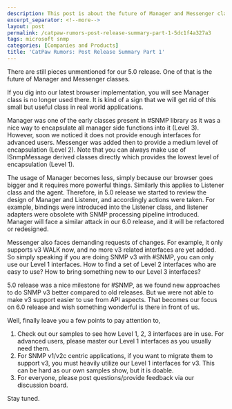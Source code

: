 ```yaml
---
description: This post is about the future of Manager and Messenger classes.
excerpt_separator: <!--more-->
layout: post
permalink: /catpaw-rumors-post-release-summary-part-1-5dc1f4a327a3
tags: microsoft snmp
categories: [Companies and Products]
title: 'CatPaw Rumors: Post Release Summary Part 1'
---
```

There are still pieces unmentioned for our 5.0 release. One of that is the future of Manager and Messenger classes.
<!--more-->
If you dig into our latest browser implementation, you will see Manager class is no longer used there. It is kind of a sign that we will get rid of this small but useful class in real world applications.

Manager was one of the early classes present in #SNMP library as it was a nice way to encapsulate all manager side functions into it (Level 3). However, soon we noticed it does not provide enough interfaces for advanced users. Messenger was added then to provide a medium level of encapsulation (Level 2). Note that you can always make use of ISnmpMessage derived classes directly which provides the lowest level of encapsulation (Level 1).

The usage of Manager becomes less, simply because our browser goes bigger and it requires more powerful things. Similarly this applies to Listener class and the agent. Therefore, in 5.0 release we started to review the design of Manager and Listener, and accordingly actions were taken. For example, bindings were introduced into the Listener class, and listener adapters were obsolete with SNMP processing pipeline introduced. Manager will face a similar attack in our 6.0 release, and it will be refactored or redesigned.

Messenger also faces demanding requests of changes. For example, it only supports v3 WALK now, and no more v3 related interfaces are yet added. So simply speaking if you are doing SNMP v3 with #SNMP, you can only use our Level 1 interfaces. How to find a set of Level 2 interfaces who are easy to use? How to bring something new to our Level 3 interfaces?

5.0 release was a nice milestone for #SNMP, as we found new approaches to do SNMP v3 better compared to old releases. But we were not able to make v3 support easier to use from API aspects. That becomes our focus on 6.0 release and wish something wonderful is there in front of us.

Well, finally leave you a few points to pay attention to,

1. Check out our samples to see how Level 1, 2, 3 interfaces are in use. For advanced users, please master our Level 1 interfaces as you usually need them.
1. For SNMP v1/v2c centric applications, if you want to migrate them to support v3, you must heavily utilize our Level 1 interfaces for v3. This can be hard as our own samples show, but it is doable.
1. For everyone, please post questions/provide feedback via our discussion board.

Stay tuned.
